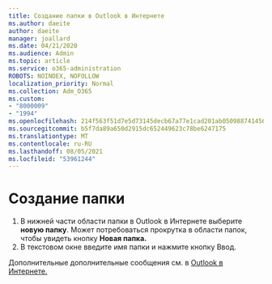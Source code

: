 ```yaml
---
title: Создание папки в Outlook в Интернете
ms.author: daeite
author: daeite
manager: joallard
ms.date: 04/21/2020
ms.audience: Admin
ms.topic: article
ms.service: o365-administration
ROBOTS: NOINDEX, NOFOLLOW
localization_priority: Normal
ms.collection: Adm_O365
ms.custom:
- "8000009"
- "1994"
ms.openlocfilehash: 214f563f51d7e5d73145decb67a77e1cad201ab05098874145691e42b94c65e3
ms.sourcegitcommit: b5f7da89a650d2915dc652449623c78be6247175
ms.translationtype: MT
ms.contentlocale: ru-RU
ms.lasthandoff: 08/05/2021
ms.locfileid: "53961244"
---
```

# <a name="create-a-folder"></a>Создание папки

1. В нижней части области папки в Outlook в Интернете выберите **новую папку**. Может потребоваться прокрутка в области папок, чтобы увидеть кнопку **Новая папка.**
1. В текстовом окне введите имя папки и нажмите кнопку Ввод.

Дополнительные дополнительные сообщения см. в [Outlook в Интернете.](https://support.office.com/article/ae0f10d6-54e7-4f29-acd3-78cdc3fdcb9f)